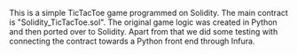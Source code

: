 This is a simple TicTacToe game programmed on Solidity. The main contract is "Solidity_TicTacToe.sol". 
The original game logic was created in Python and then ported over to Solidity. 
Apart from that we did some testing with connecting the contract towards a Python front end through Infura. 
